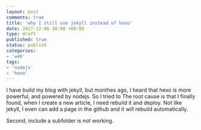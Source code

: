 ```yaml
---
layout: post
comments: true
title: 'why I still use jekyll instead of hexo'
date: 2017-12-06 10:00 +08:00
type: draft
published: true
status: publish
categories:
- 'web'
tags:
- 'nodejs'
- 'hexo'
---
```

I have build my blog with jekyll, but monthes ago, I heard that hexo is more powerful, and powered by nodejs. So I tried to 
The root cause is that I finally found, when I create a new article, I need rebuild it and deploy. Not like jekyll, I even can add a page in the github and it will rebuild automatically. 

Second, include a subfolder is not working.
